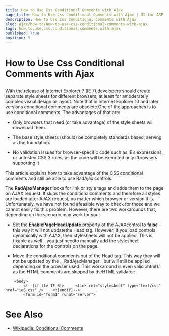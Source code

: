 ```yaml
---
title: How to Use Css Conditional Comments with Ajax
page_title: How to Use Css Conditional Comments with Ajax | UI for ASP.NET AJAX Documentation
description: How to Use Css Conditional Comments with Ajax
slug: ajax/how-to/how-to-use-css-conditional-comments-with-ajax
tags: how,to,use,css,conditional,comments,with,ajax
published: True
position: 9
---
```


# How to Use Css Conditional Comments with Ajax



## 

With the release of Internet Explorer 7 (IE 7),developers should create separate style sheets for different browsers, at least for amoderately complex visual design or layout. Note that in Internet Explorer 10 and later versions conditional comments are obsolete.One of the approaches is to use conditional comments. The advantages of that are:

* Only browsers that need (or take advantage) of the style sheets will download them.

* The base style sheets (should) be completely standards based, serving as the foundation.

* No validation issues for browser-specific code such as IE’s expressions, or untested CSS 3 rules, as the code will be executed only ifbrowsers supporting it

This article explains how to take advantage of the CSS conditional comments and still be able to use RadAjax controls.

The __RadAjaxManager__ looks for link or style tags and adds them to the page on AJAX request. It skips the conditionalcomments and therefore all styles are loaded after AJAX request, no matter which browser or version it is. Unfortunately, we have not found afeasible way to check for those and we cannot easily fix this problem. However, there are two workarounds that, depending on the scenario,may work for you:

* Set the __EnablePageHeadUpdate__ property of the AJAXcontrol to __false__ - this way it will not updatethe Head tag. However, if you load controls dynamically with AJAX, their stylesheets will not be applied. This is fixable as well - you just needto manually add the stylesheet declarations for the controls on the page.

* Move the conditional comments out of the Head tag. This way they will not be updated by the __RadAjaxManager__but will still be applied depending on the browser used. This workaround is even valid xhtml1.1 as the HTML comments are skipped by theHTML validator:

````ASPNET
	<body>
	    <!--[if lte IE 6]>     <link rel="stylesheet" type="text/css" href="ie6.css" />    <![endif]-->
	    <form id="form1" runat="server">
````



# See Also

 * [Wikipedia: Conditional Comments](http://en.wikipedia.org/wiki/Conditional_comment)
